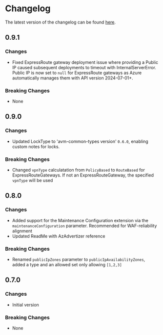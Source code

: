 # Changelog

The latest version of the changelog can be found [here](https://github.com/Azure/bicep-registry-modules/blob/main/avm/res/network/virtual-network-gateway/CHANGELOG.md).

## 0.9.1

### Changes

- Fixed ExpressRoute gateway deployment issue where providing a Public IP caused subsequent deployments to timeout with InternalServerError. Public IP is now set to `null` for ExpressRoute gateways as Azure automatically manages them with API version 2024-07-01+.

### Breaking Changes

- None

## 0.9.0

### Changes

- Updated LockType to 'avm-common-types version' `0.6.0`, enabling custom notes for locks.

### Breaking Changes

- Changed `vpnType` calculatation from `PolicyBased` to `RouteBased` for ExpressRouteGateways. If not an ExpressRouteGateway, the specified `vpnType` will be used

## 0.8.0

### Changes

- Added support for the Maintenance Configuration extension via the `maintenanceConfiguration` parameter. Recommended for WAF-reliability alignment
- Updated ReadMe with AzAdvertizer reference

### Breaking Changes

- Renamed `publicIpZones` parameter to `publicIpAvailabilityZones`, added a type and an allowed set only allowing `[1,2,3]`

## 0.7.0

### Changes

- Initial version

### Breaking Changes

- None
